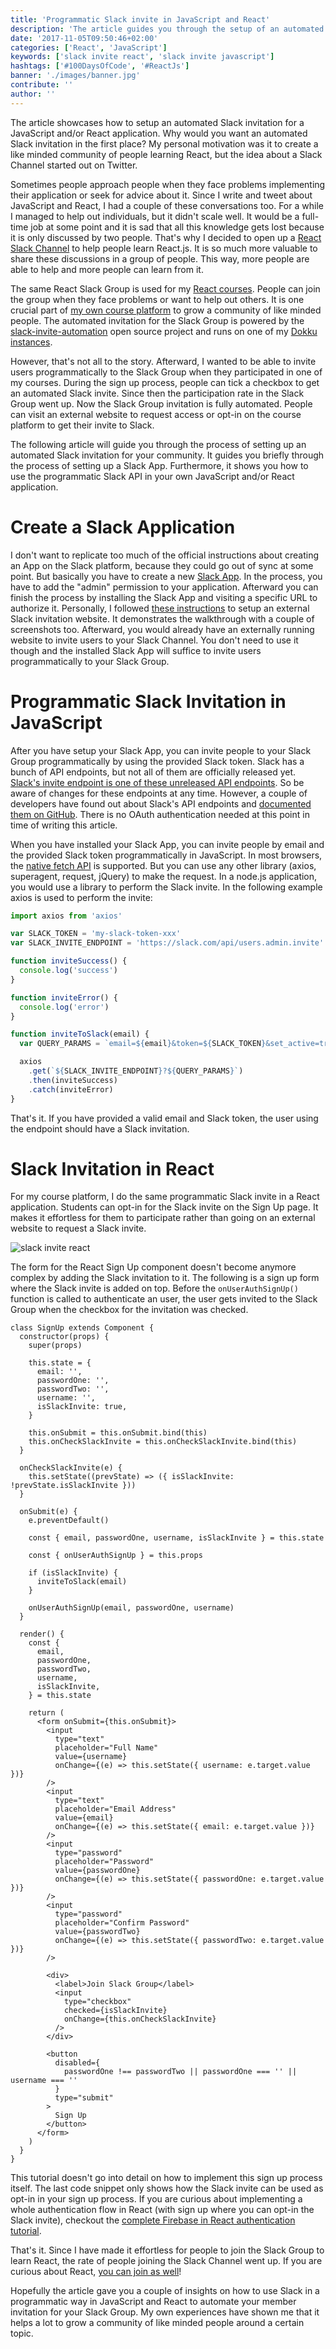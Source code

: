```yaml
---
title: 'Programmatic Slack invite in JavaScript and React'
description: 'The article guides you through the setup of an automated Slack invitation for a JavaScript and/or React applications. Why would you want a Slack invitation in the first place? My personal motivation was it to create a like minded community of people learning React, but the idea about a Slack Channel started out on Twitter ...'
date: '2017-11-05T09:50:46+02:00'
categories: ['React', 'JavaScript']
keywords: ['slack invite react', 'slack invite javascript']
hashtags: ['#100DaysOfCode', '#ReactJs']
banner: './images/banner.jpg'
contribute: ''
author: ''
---
```


<Sponsorship />

The article showcases how to setup an automated Slack invitation for a JavaScript and/or React application. Why would you want an automated Slack invitation in the first place? My personal motivation was it to create a like minded community of people learning React, but the idea about a Slack Channel started out on Twitter.

Sometimes people approach people when they face problems implementing their application or seek for advice about it. Since I write and tweet about JavaScript and React, I had a couple of these conversations too. For a while I managed to help out individuals, but it didn't scale well. It would be a full-time job at some point and it is sad that all this knowledge gets lost because it is only discussed by two people. That's why I decided to open up a [React Slack Channel](https://slack-the-road-to-learn-react.wieruch.com/) to help people learn React.js. It is so much more valuable to share these discussions in a group of people. This way, more people are able to help and more people can learn from it.

The same React Slack Group is used for my [React courses](https://roadtoreact.com/). People can join the group when they face problems or want to help out others. It is one crucial part of [my own course platform](/how-to-build-your-own-course-platform/) to grow a community of like minded people. The automated invitation for the Slack Group is powered by the [slack-invite-automation](https://github.com/outsideris/slack-invite-automation) open source project and runs on one of my [Dokku instances](/deploy-applications-digital-ocean/).

However, that's not all to the story. Afterward, I wanted to be able to invite users programmatically to the Slack Group when they participated in one of my courses. During the sign up process, people can tick a checkbox to get an automated Slack invite. Since then the participation rate in the Slack Group went up. Now the Slack Group invitation is fully automated. People can visit an external website to request access or opt-in on the course platform to get their invite to Slack.

The following article will guide you through the process of setting up an automated Slack invitation for your community. It guides you briefly through the process of setting up a Slack App. Furthermore, it shows you how to use the programmatic Slack API in your own JavaScript and/or React application.

# Create a Slack Application

I don't want to replicate too much of the official instructions about creating an App on the Slack platform, because they could go out of sync at some point. But basically you have to create a new [Slack App](https://api.slack.com/apps). In the process, you have to add the "admin" permission to your application. Afterward you can finish the process by installing the Slack App and visiting a specific URL to authorize it. Personally, I followed [these instructions](https://github.com/outsideris/slack-invite-automation) to setup an external Slack invitation website. It demonstrates the walkthrough with a couple of screenshots too. Afterward, you would already have an externally running website to invite users to your Slack Channel. You don't need to use it though and the installed Slack App will suffice to invite users programmatically to your Slack Group.

# Programmatic Slack Invitation in JavaScript

After you have setup your Slack App, you can invite people to your Slack Group programmatically by using the provided Slack token. Slack has a bunch of API endpoints, but not all of them are officially released yet. [Slack's invite endpoint is one of these unreleased API endpoints](https://github.com/slackhq/slack-api-docs/issues/30). So be aware of changes for these endpoints at any time. However, a couple of developers have found out about Slack's API endpoints and [documented them on GitHub](https://github.com/ErikKalkoken/slackApiDoc). There is no OAuth authentication needed at this point in time of writing this article.

When you have installed your Slack App, you can invite people by email and the provided Slack token programmatically in JavaScript. In most browsers, the [native fetch API](https://developer.mozilla.org/en-US/docs/Web/API/Fetch_API) is supported. But you can use any other library (axios, superagent, request, jQuery) to make the request. In a node.js application, you would use a library to perform the Slack invite. In the following example axios is used to perform the invite:

```javascript
import axios from 'axios'

var SLACK_TOKEN = 'my-slack-token-xxx'
var SLACK_INVITE_ENDPOINT = 'https://slack.com/api/users.admin.invite'

function inviteSuccess() {
  console.log('success')
}

function inviteError() {
  console.log('error')
}

function inviteToSlack(email) {
  var QUERY_PARAMS = `email=${email}&token=${SLACK_TOKEN}&set_active=true`

  axios
    .get(`${SLACK_INVITE_ENDPOINT}?${QUERY_PARAMS}`)
    .then(inviteSuccess)
    .catch(inviteError)
}
```

That's it. If you have provided a valid email and Slack token, the user using the endpoint should have a Slack invitation.

# Slack Invitation in React

For my course platform, I do the same programmatic Slack invite in a React application. Students can opt-in for the Slack invite on the Sign Up page. It makes it effortless for them to participate rather than going on an external website to request a Slack invite.

![slack invite react](./images/slack-invite.jpg)

The form for the React Sign Up component doesn't become anymore complex by adding the Slack invitation to it. The following is a sign up form where the Slack invite is added on top. Before the `onUserAuthSignUp()` function is called to authenticate an user, the user gets invited to the Slack Group when the checkbox for the invitation was checked.

```javascript{10,14,17,18,19,28,33,34,35,46,75,76,77,78,79,80,81,82}
class SignUp extends Component {
  constructor(props) {
    super(props)

    this.state = {
      email: '',
      passwordOne: '',
      passwordTwo: '',
      username: '',
      isSlackInvite: true,
    }

    this.onSubmit = this.onSubmit.bind(this)
    this.onCheckSlackInvite = this.onCheckSlackInvite.bind(this)
  }

  onCheckSlackInvite(e) {
    this.setState((prevState) => ({ isSlackInvite: !prevState.isSlackInvite }))
  }

  onSubmit(e) {
    e.preventDefault()

    const { email, passwordOne, username, isSlackInvite } = this.state

    const { onUserAuthSignUp } = this.props

    if (isSlackInvite) {
      inviteToSlack(email)
    }

    onUserAuthSignUp(email, passwordOne, username)
  }

  render() {
    const {
      email,
      passwordOne,
      passwordTwo,
      username,
      isSlackInvite,
    } = this.state

    return (
      <form onSubmit={this.onSubmit}>
        <input
          type="text"
          placeholder="Full Name"
          value={username}
          onChange={(e) => this.setState({ username: e.target.value })}
        />
        <input
          type="text"
          placeholder="Email Address"
          value={email}
          onChange={(e) => this.setState({ email: e.target.value })}
        />
        <input
          type="password"
          placeholder="Password"
          value={passwordOne}
          onChange={(e) => this.setState({ passwordOne: e.target.value })}
        />
        <input
          type="password"
          placeholder="Confirm Password"
          value={passwordTwo}
          onChange={(e) => this.setState({ passwordTwo: e.target.value })}
        />

        <div>
          <label>Join Slack Group</label>
          <input
            type="checkbox"
            checked={isSlackInvite}
            onChange={this.onCheckSlackInvite}
          />
        </div>

        <button
          disabled={
            passwordOne !== passwordTwo || passwordOne === '' || username === ''
          }
          type="submit"
        >
          Sign Up
        </button>
      </form>
    )
  }
}
```

This tutorial doesn't go into detail on how to implement this sign up process itself. The last code snippet only shows how the Slack invite can be used as opt-in in your sign up process. If you are curious about implementing a whole authentication flow in React (with sign up where you can opt-in the Slack invite), checkout the [complete Firebase in React authentication tutorial](/complete-firebase-authentication-react-tutorial/).

That's it. Since I have made it effortless for people to join the Slack Group to learn React, the rate of people joining the Slack Channel went up. If you are curious about React, [you can join as well](https://slack-the-road-to-learn-react.wieruch.com/)!

<Divider />

Hopefully the article gave you a couple of insights on how to use Slack in a programmatic way in JavaScript and React to automate your member invitation for your Slack Group. My own experiences have shown me that it helps a lot to grow a community of like minded people around a certain topic.
